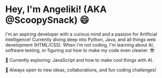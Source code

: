 <h1>Hey, I'm Angeliki! (AKA @ScoopySnack) 😄</h1>

I'm an aspiring developer with a curious mind and a passion for Artificial Intelligence! 
Currently diving deep into Python, Java, and all things web development (HTML/CSS). When I'm not coding, I'm learning about AI, software testing, or figuring out how to make my code even cleaner. 😎

🌱 Currently exploring: JavaScript and how to make cool things with AI.

💬 Always open to new ideas, collaborations, and fun coding challenges! 

<!---
ScoopySnack/ScoopySnack is a ✨ special ✨ repository because its `README.md` (this file) appears on your GitHub profile.
You can click the Preview link to take a look at your changes.
--->
